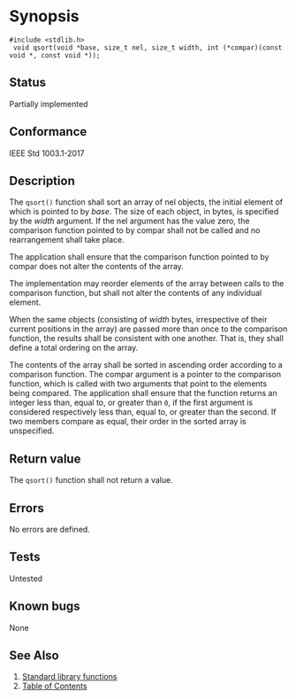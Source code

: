 # Synopsis 
`#include <stdlib.h>`</br>
` void qsort(void *base, size_t nel, size_t width, int (*compar)(const void *, const void *));`</br>

## Status
Partially implemented
## Conformance
IEEE Std 1003.1-2017
## Description


The `qsort()` function shall sort an array of nel objects, the initial element of which is pointed to by
_base_. The size of each object, in bytes, is specified by the _width_ argument. If the nel argument has the value
zero, the comparison function pointed to by compar shall not be called and no rearrangement shall take place.

The application shall ensure that the comparison function pointed to by compar does not alter the contents of the array.

The implementation may reorder elements of the array between calls to the comparison function, but shall not alter the contents of
any individual element.

When the same objects (consisting of _width_ bytes, irrespective of their current positions in the array) are passed more than
once to the comparison function, the results shall be consistent with one another. That is, they shall define a total ordering on
the array.

The contents of the array shall be sorted in ascending order according to a comparison function. The compar argument is a
pointer to the comparison function, which is called with two arguments that point to the elements being compared. The application
shall ensure that the function returns an integer less than, equal to, or greater than `0`, if the first argument is considered
respectively less than, equal to, or greater than the second. If two members compare as equal, their order in the sorted array is
unspecified.


## Return value


The `qsort()` function shall not return a value.


## Errors


No errors are defined.


## Tests

Untested

## Known bugs

None

## See Also 
1. [Standard library functions](../README.md)
2. [Table of Contents](../../../README.md)
